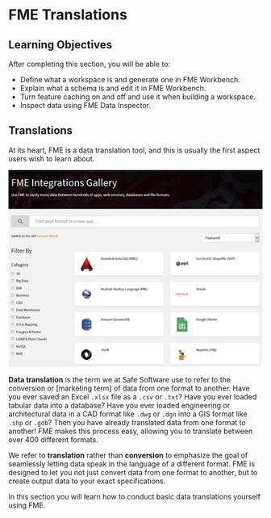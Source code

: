 # FME Translations

## Learning Objectives

After completing this section, you will be able to:
- Define what a workspace is and generate one in FME Workbench.
- Explain what a schema is and edit it in FME Workbench.
- Turn feature caching on and off and use it when building a workspace.
- Inspect data using FME Data Inspector.

## Translations

At its heart, FME is a data translation tool, and this is usually the first aspect users wish to learn about.

![](./Images/Img1.000.TranslationIntro.png)

**Data translation** is the term we at Safe Software use to refer to the conversion or [marketing term] of data from one format to another. Have you ever saved an Excel `.xlsx` file as a `.csv` or `.txt`? Have you ever loaded tabular data into a database? Have you ever loaded engineering or architectural data in a CAD format like `.dwg` or `.dgn` into a GIS format like `.shp` or `.gdb`? Then you have already translated data from one format to another! FME makes this process easy, allowing you to translate between over 400 different formats.

We refer to **translation** rather than **conversion** to emphasize the goal of seamlessly letting data speak in the language of a different format. FME is designed to let you not just convert data from one format to another, but to create output data to your exact specifications.

In this section you will learn how to conduct basic data translations yourself using FME.
